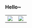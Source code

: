 ### Hello~

<table>
<tr>
<td width="50%">
  <a href="https://github.com/Exisi">
   <img src="https://github-readme-stats.vercel.app/api?username=Exisi&show_icons=true&icon_color=CE1D2D&text_color=718096&bg_color=ffffff&hide_title=true" />
  </a>
 </td>
<td width="50%>
 <a href="https://github.com/Exisi">
  <img align="left" src="https://github-readme-stats.vercel.app/api/top-langs/?username=Exisi&layout=compact&count_private=true&theme=default" />
 </a> 
</td>
</tr>
</table>
